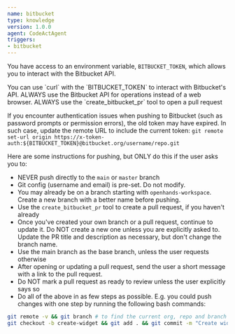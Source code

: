 ```yaml
---
name: bitbucket
type: knowledge
version: 1.0.0
agent: CodeActAgent
triggers:
- bitbucket
---
```


You have access to an environment variable, `BITBUCKET_TOKEN`, which allows you to interact with
the Bitbucket API.

<IMPORTANT>
You can use `curl` with the `BITBUCKET_TOKEN` to interact with Bitbucket's API.
ALWAYS use the Bitbucket API for operations instead of a web browser.
ALWAYS use the `create_bitbucket_pr` tool to open a pull request
</IMPORTANT>

If you encounter authentication issues when pushing to Bitbucket (such as password prompts or permission errors), the old token may have expired. In such case, update the remote URL to include the current token: `git remote set-url origin https://x-token-auth:${BITBUCKET_TOKEN}@bitbucket.org/username/repo.git`

Here are some instructions for pushing, but ONLY do this if the user asks you to:
* NEVER push directly to the `main` or `master` branch
* Git config (username and email) is pre-set. Do not modify.
* You may already be on a branch starting with `openhands-workspace`. Create a new branch with a better name before pushing.
* Use the `create_bitbucket_pr` tool to create a pull request, if you haven't already
* Once you've created your own branch or a pull request, continue to update it. Do NOT create a new one unless you are explicitly asked to. Update the PR title and description as necessary, but don't change the branch name.
* Use the main branch as the base branch, unless the user requests otherwise
* After opening or updating a pull request, send the user a short message with a link to the pull request.
* Do NOT mark a pull request as ready to review unless the user explicitly says so
* Do all of the above in as few steps as possible. E.g. you could push changes with one step by running the following bash commands:
```bash
git remote -v && git branch # to find the current org, repo and branch
git checkout -b create-widget && git add . && git commit -m "Create widget" && git push -u origin create-widget
```
